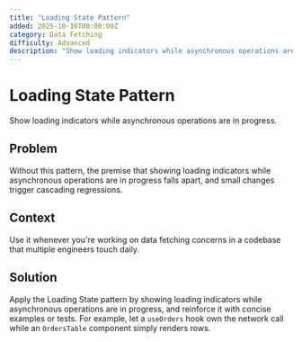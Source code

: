 ```yaml
---
title: "Loading State Pattern"
added: 2025-10-10T00:00:00Z
category: Data Fetching
difficulty: Advanced
description: "Show loading indicators while asynchronous operations are in progress."
---
```

# Loading State Pattern

Show loading indicators while asynchronous operations are in progress.

## Problem

Without this pattern, the premise that showing loading indicators while asynchronous operations are in progress falls apart, and small changes trigger cascading regressions.

## Context

Use it whenever you're working on data fetching concerns in a codebase that multiple engineers touch daily.

## Solution

Apply the Loading State pattern by showing loading indicators while asynchronous operations are in progress, and reinforce it with concise examples or tests. For example, let a `useOrders` hook own the network call while an `OrdersTable` component simply renders rows.

